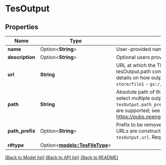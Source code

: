 # TesOutput

## Properties

Name | Type | Description | Notes
------------ | ------------- | ------------- | -------------
**name** | Option<**String**> | User-provided name of output file | [optional]
**description** | Option<**String**> | Optional users provided description field, can be used for documentation. | [optional]
**url** | **String** | URL at which the TES server makes the output accessible after the task is complete. When tesOutput.path contains wildcards, it must be a directory; see `tesOutput.path_prefix` for details on how output URLs are constructed in this case. For Example:  - `s3://my-object-store/file1`  - `gs://my-bucket/file2`  - `file:///path/to/my/file` | 
**path** | **String** | Absolute path of the file inside the container. May contain pattern matching wildcards to select multiple outputs at once, but mind implications for `tesOutput.url` and `tesOutput.path_prefix`. Only wildcards defined in IEEE Std 1003.1-2017 (POSIX), 12.3 are supported; see https://pubs.opengroup.org/onlinepubs/9699919799/utilities/V3_chap02.html#tag_18_13 | 
**path_prefix** | Option<**String**> | Prefix to be removed from matching outputs if `tesOutput.path` contains wildcards; output URLs are constructed by appending pruned paths to the directory specfied in `tesOutput.url`. Required if `tesOutput.path` contains wildcards, ignored otherwise. | [optional]
**r#type** | Option<[**models::TesFileType**](tesFileType.md)> |  | [optional]

[[Back to Model list]](../README.md#documentation-for-models) [[Back to API list]](../README.md#documentation-for-api-endpoints) [[Back to README]](../README.md)


